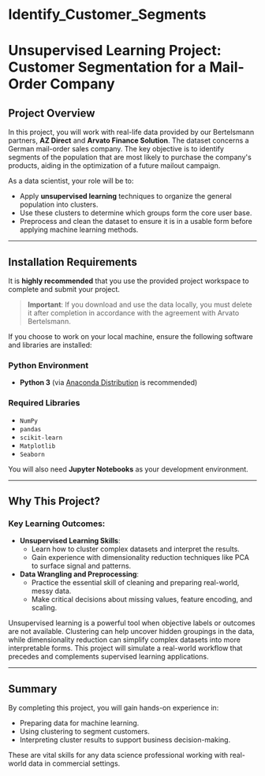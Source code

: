 # Identify_Customer_Segments
# Unsupervised Learning Project: Customer Segmentation for a Mail-Order Company

## Project Overview

In this project, you will work with real-life data provided by our Bertelsmann partners, **AZ Direct** and **Arvato Finance Solution**. The dataset concerns a German mail-order sales company. The key objective is to identify segments of the population that are most likely to purchase the company's products, aiding in the optimization of a future mailout campaign.

As a data scientist, your role will be to:
- Apply **unsupervised learning** techniques to organize the general population into clusters.
- Use these clusters to determine which groups form the core user base.
- Preprocess and clean the dataset to ensure it is in a usable form before applying machine learning methods.

---

## Installation Requirements

It is **highly recommended** that you use the provided project workspace to complete and submit your project.

> **Important**: If you download and use the data locally, you must delete it after completion in accordance with the agreement with Arvato Bertelsmann.

If you choose to work on your local machine, ensure the following software and libraries are installed:

### Python Environment
- **Python 3** (via [Anaconda Distribution](https://www.anaconda.com/) is recommended)

### Required Libraries
- `NumPy`
- `pandas`
- `scikit-learn`
- `Matplotlib`
- `Seaborn`

You will also need **Jupyter Notebooks** as your development environment.

---

## Why This Project?

### Key Learning Outcomes:
- **Unsupervised Learning Skills**:
  - Learn how to cluster complex datasets and interpret the results.
  - Gain experience with dimensionality reduction techniques like PCA to surface signal and patterns.
- **Data Wrangling and Preprocessing**:
  - Practice the essential skill of cleaning and preparing real-world, messy data.
  - Make critical decisions about missing values, feature encoding, and scaling.

Unsupervised learning is a powerful tool when objective labels or outcomes are not available. Clustering can help uncover hidden groupings in the data, while dimensionality reduction can simplify complex datasets into more interpretable forms. This project will simulate a real-world workflow that precedes and complements supervised learning applications.

---

## Summary

By completing this project, you will gain hands-on experience in:
- Preparing data for machine learning.
- Using clustering to segment customers.
- Interpreting cluster results to support business decision-making.

These are vital skills for any data science professional working with real-world data in commercial settings.
